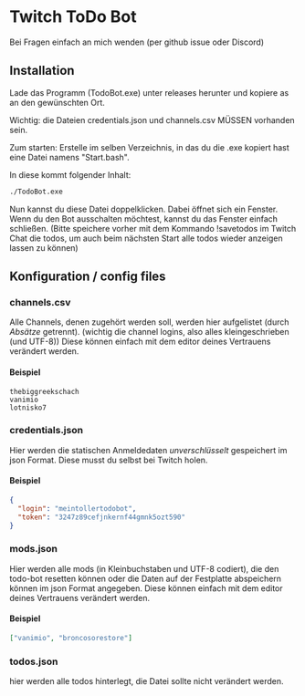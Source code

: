 # Twitch ToDo Bot

Bei Fragen einfach an mich wenden (per github issue oder Discord)

## Installation

Lade das Programm (TodoBot.exe) unter releases herunter und kopiere as an den gewünschten Ort.

Wichtig: die Dateien credentials.json und channels.csv MÜSSEN vorhanden sein.

Zum starten: Erstelle im selben Verzeichnis, in das du die .exe kopiert hast eine Datei namens "Start.bash".

In diese kommt folgender Inhalt:
```bash
./TodoBot.exe
```
Nun kannst du diese Datei doppelklicken. Dabei öffnet sich ein Fenster. Wenn du den Bot ausschalten möchtest, kannst du das Fenster einfach schließen. (Bitte speichere vorher mit dem Kommando !savetodos im Twitch Chat die todos, um auch beim nächsten Start alle todos wieder anzeigen lassen zu können)

## Konfiguration / config files

### channels.csv

Alle Channels, denen zugehört werden soll, werden hier aufgelistet (durch _Absätze_ getrennt). (wichtig die channel logins, also alles kleingeschrieben (und UTF-8))
Diese können einfach mit dem editor deines Vertrauens verändert werden.

#### Beispiel

```csv
thebiggreekschach
vanimio
lotnisko7
```

### credentials.json

Hier werden die statischen Anmeldedaten _unverschlüsselt_ gespeichert im json Format.
Diese musst du selbst bei Twitch holen.

#### Beispiel

```json
{
  "login": "meintollertodobot",
  "token": "3247z89cefjnkernf44gmnk5ozt590"
}
```

### mods.json

Hier werden alle mods (in Kleinbuchstaben und UTF-8 codiert), die den todo-bot resetten können oder die Daten auf der Festplatte abspeichern können im json Format angegeben.
Diese können einfach mit dem editor deines Vertrauens verändert werden.

#### Beispiel

```json
["vanimio", "broncosorestore"]
```

### todos.json

hier werden alle todos hinterlegt, die Datei sollte nicht verändert werden.
